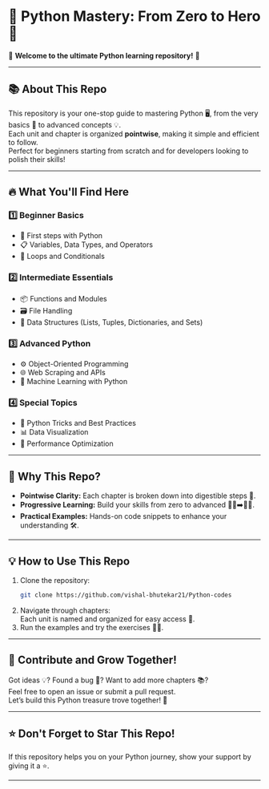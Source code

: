 # 🚀 **Python Mastery: From Zero to Hero** 🐍  
🌟 **Welcome to the ultimate Python learning repository!** 🌟  

---

## 📚 **About This Repo**  
This repository is your one-stop guide to mastering Python 🖥️, from the very basics 🧩 to advanced concepts 💡.  
Each unit and chapter is organized **pointwise**, making it simple and efficient to follow.  
Perfect for beginners starting from scratch and for developers looking to polish their skills!  

---

## 🔥 **What You'll Find Here**  

### 1️⃣ **Beginner Basics**  
- 🐾 First steps with Python  
- 📋 Variables, Data Types, and Operators  
- 🔄 Loops and Conditionals  

### 2️⃣ **Intermediate Essentials**  
- 📦 Functions and Modules  
- 🗃️ File Handling  
- 🧮 Data Structures (Lists, Tuples, Dictionaries, and Sets)  

### 3️⃣ **Advanced Python**  
- ⚙️ Object-Oriented Programming  
- 🌐 Web Scraping and APIs  
- 🧠 Machine Learning with Python  

### 4️⃣ **Special Topics**  
- 🐍 Python Tricks and Best Practices  
- 📊 Data Visualization  
- 🚀 Performance Optimization  

---

## 🎯 **Why This Repo?**  
- **Pointwise Clarity:** Each chapter is broken down into digestible steps 📖.  
- **Progressive Learning:** Build your skills from zero to advanced 🚶‍♂️➡️🏃‍♂️.  
- **Practical Examples:** Hands-on code snippets to enhance your understanding 🛠️.  

---

## 💡 **How to Use This Repo**  
1. Clone the repository:  
   ```bash  
   git clone https://github.com/vishal-bhutekar21/Python-codes 
   ```  
2. Navigate through chapters:  
   Each unit is named and organized for easy access 📂.  
3. Run the examples and try the exercises 🧑‍💻.  

---

## 🌟 **Contribute and Grow Together!**  
Got ideas 💡? Found a bug 🐞? Want to add more chapters 📚?  
Feel free to open an issue or submit a pull request.  
Let’s build this Python treasure trove together! 💪  

---

## ⭐ **Don't Forget to Star This Repo!**  
If this repository helps you on your Python journey, show your support by giving it a ⭐.  

---

